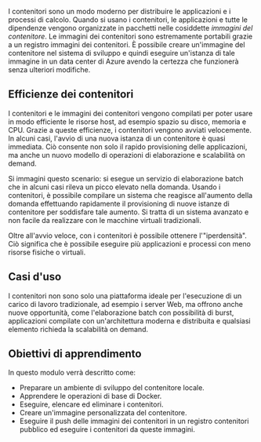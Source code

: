 I contenitori sono un modo moderno per distribuire le applicazioni e i processi di calcolo. Quando si usano i contenitori, le applicazioni e tutte le dipendenze vengono organizzate in pacchetti nelle cosiddette *immagini del contenitore*. Le immagini dei contenitori sono estremamente portabili grazie a un registro immagini dei contenitori. È possibile creare un'immagine del contenitore nel sistema di sviluppo e quindi eseguire un'istanza di tale immagine in un data center di Azure avendo la certezza che funzionerà senza ulteriori modifiche.

## <a name="container-efficiencies"></a>Efficienze dei contenitori

I contenitori e le immagini dei contenitori vengono compilati per poter usare in modo efficiente le risorse host, ad esempio spazio su disco, memoria e CPU. Grazie a queste efficienze, i contenitori vengono avviati velocemente. In alcuni casi, l'avvio di una nuova istanza di un contenitore è quasi immediata. Ciò consente non solo il rapido provisioning delle applicazioni, ma anche un nuovo modello di operazioni di elaborazione e scalabilità on demand.

Si immagini questo scenario: si esegue un servizio di elaborazione batch che in alcuni casi rileva un picco elevato nella domanda. Usando i contenitori, è possibile compilare un sistema che reagisce all'aumento della domanda effettuando rapidamente il provisioning di nuove istanze di contenitore per soddisfare tale aumento. Si tratta di un sistema avanzato e non facile da realizzare con le macchine virtuali tradizionali.

Oltre all'avvio veloce, con i contenitori è possibile ottenere l'"iperdensità". Ciò significa che è possibile eseguire più applicazioni e processi con meno risorse fisiche o virtuali.

## <a name="use-cases"></a>Casi d'uso

I contenitori non sono solo una piattaforma ideale per l'esecuzione di un carico di lavoro tradizionale, ad esempio i server Web, ma offrono anche nuove opportunità, come l'elaborazione batch con possibilità di burst, applicazioni compilate con un'architettura moderna e distribuita e qualsiasi elemento richieda la scalabilità on demand.

## <a name="learning-objectives"></a>Obiettivi di apprendimento

In questo modulo verrà descritto come:

- Preparare un ambiente di sviluppo del contenitore locale.
- Apprendere le operazioni di base di Docker.
- Eseguire, elencare ed eliminare i contenitori.
- Creare un'immagine personalizzata del contenitore.
- Eseguire il push delle immagini dei contenitori in un registro contenitori pubblico ed eseguire i contenitori da queste immagini.
